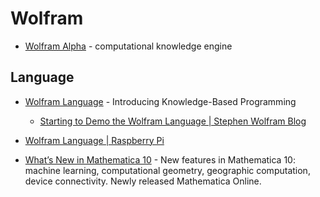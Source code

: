 # Wolfram

* [Wolfram Alpha](http://www.wolframalpha.com/) - computational knowledge engine

## Language

* [Wolfram Language](http://www.wolfram.com/wolfram-language/) - Introducing Knowledge-Based Programming

  * [Starting to Demo the Wolfram Language | Stephen Wolfram Blog](http://blog.stephenwolfram.com/2014/02/starting-to-demo-the-wolfram-language/)

* [Wolfram Language | Raspberry Pi](http://www.raspberrypi.org/archives/tag/wolfram-language)

* [What’s New in Mathematica 10](http://www.wolfram.com/mathematica/new-in-10/) - New features in Mathematica 10: machine learning, computational geometry, geographic computation, device connectivity. Newly released Mathematica Online.
